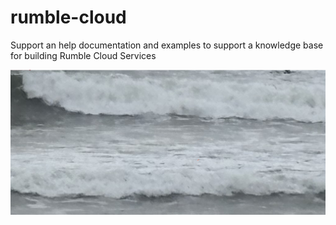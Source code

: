 # rumble-cloud

Support an help documentation and examples to support a knowledge base for building Rumble Cloud Services

![alt rumblecloud](/images/rumblecloudgit.png "Rumble Cloud")
